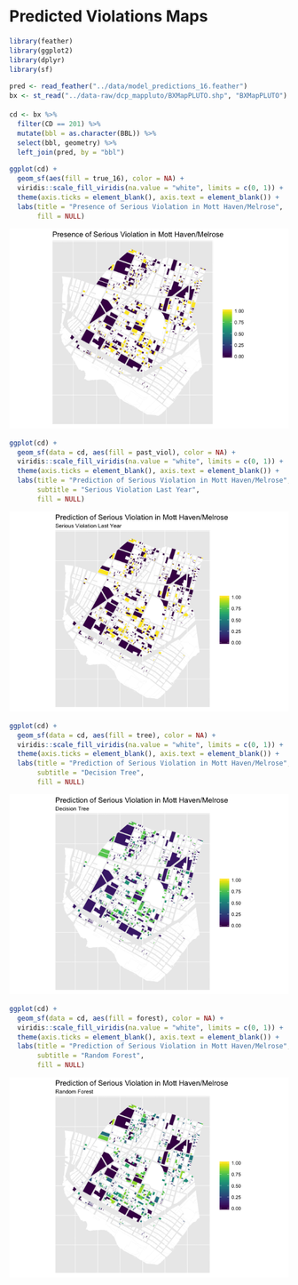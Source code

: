 Predicted Violations Maps
================

``` r
library(feather)
library(ggplot2)
library(dplyr)
library(sf)
```

``` r
pred <- read_feather("../data/model_predictions_16.feather")
bx <- st_read("../data-raw/dcp_mappluto/BXMapPLUTO.shp", "BXMapPLUTO")

cd <- bx %>% 
  filter(CD == 201) %>% 
  mutate(bbl = as.character(BBL)) %>% 
  select(bbl, geometry) %>% 
  left_join(pred, by = "bbl")
```

``` r
ggplot(cd) + 
  geom_sf(aes(fill = true_16), color = NA) + 
  viridis::scale_fill_viridis(na.value = "white", limits = c(0, 1)) +
  theme(axis.ticks = element_blank(), axis.text = element_blank()) +
  labs(title = "Presence of Serious Violation in Mott Haven/Melrose",
       fill = NULL)
```

![](prediction_maps_files/figure-markdown_github/unnamed-chunk-3-1.png)

``` r
ggplot(cd) + 
  geom_sf(data = cd, aes(fill = past_viol), color = NA) + 
  viridis::scale_fill_viridis(na.value = "white", limits = c(0, 1)) +
  theme(axis.ticks = element_blank(), axis.text = element_blank()) +
  labs(title = "Prediction of Serious Violation in Mott Haven/Melrose",
       subtitle = "Serious Violation Last Year",
       fill = NULL)
```

![](prediction_maps_files/figure-markdown_github/unnamed-chunk-4-1.png)

``` r
ggplot(cd) + 
  geom_sf(data = cd, aes(fill = tree), color = NA) + 
  viridis::scale_fill_viridis(na.value = "white", limits = c(0, 1)) +
  theme(axis.ticks = element_blank(), axis.text = element_blank()) +
  labs(title = "Prediction of Serious Violation in Mott Haven/Melrose",
       subtitle = "Decision Tree",
       fill = NULL)
```

![](prediction_maps_files/figure-markdown_github/unnamed-chunk-5-1.png)

``` r
ggplot(cd) + 
  geom_sf(data = cd, aes(fill = forest), color = NA) + 
  viridis::scale_fill_viridis(na.value = "white", limits = c(0, 1)) +
  theme(axis.ticks = element_blank(), axis.text = element_blank()) +
  labs(title = "Prediction of Serious Violation in Mott Haven/Melrose",
       subtitle = "Random Forest",
       fill = NULL)
```

![](prediction_maps_files/figure-markdown_github/unnamed-chunk-6-1.png)
